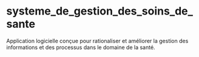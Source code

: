 # systeme_de_gestion_des_soins_de_sante
Application logicielle conçue pour rationaliser et améliorer la gestion des informations et des processus dans le domaine de la santé.
